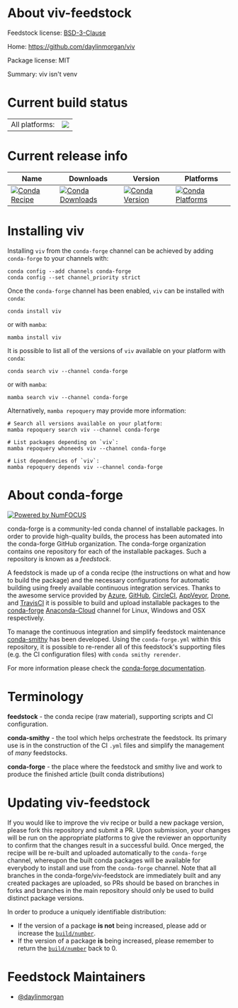About viv-feedstock
===================

Feedstock license: [BSD-3-Clause](https://github.com/conda-forge/viv-feedstock/blob/main/LICENSE.txt)

Home: https://github.com/daylinmorgan/viv

Package license: MIT

Summary: viv isn't venv

Current build status
====================


<table><tr><td>All platforms:</td>
    <td>
      <a href="https://dev.azure.com/conda-forge/feedstock-builds/_build/latest?definitionId=20192&branchName=main">
        <img src="https://dev.azure.com/conda-forge/feedstock-builds/_apis/build/status/viv-feedstock?branchName=main">
      </a>
    </td>
  </tr>
</table>

Current release info
====================

| Name | Downloads | Version | Platforms |
| --- | --- | --- | --- |
| [![Conda Recipe](https://img.shields.io/badge/recipe-viv-green.svg)](https://anaconda.org/conda-forge/viv) | [![Conda Downloads](https://img.shields.io/conda/dn/conda-forge/viv.svg)](https://anaconda.org/conda-forge/viv) | [![Conda Version](https://img.shields.io/conda/vn/conda-forge/viv.svg)](https://anaconda.org/conda-forge/viv) | [![Conda Platforms](https://img.shields.io/conda/pn/conda-forge/viv.svg)](https://anaconda.org/conda-forge/viv) |

Installing viv
==============

Installing `viv` from the `conda-forge` channel can be achieved by adding `conda-forge` to your channels with:

```
conda config --add channels conda-forge
conda config --set channel_priority strict
```

Once the `conda-forge` channel has been enabled, `viv` can be installed with `conda`:

```
conda install viv
```

or with `mamba`:

```
mamba install viv
```

It is possible to list all of the versions of `viv` available on your platform with `conda`:

```
conda search viv --channel conda-forge
```

or with `mamba`:

```
mamba search viv --channel conda-forge
```

Alternatively, `mamba repoquery` may provide more information:

```
# Search all versions available on your platform:
mamba repoquery search viv --channel conda-forge

# List packages depending on `viv`:
mamba repoquery whoneeds viv --channel conda-forge

# List dependencies of `viv`:
mamba repoquery depends viv --channel conda-forge
```


About conda-forge
=================

[![Powered by
NumFOCUS](https://img.shields.io/badge/powered%20by-NumFOCUS-orange.svg?style=flat&colorA=E1523D&colorB=007D8A)](https://numfocus.org)

conda-forge is a community-led conda channel of installable packages.
In order to provide high-quality builds, the process has been automated into the
conda-forge GitHub organization. The conda-forge organization contains one repository
for each of the installable packages. Such a repository is known as a *feedstock*.

A feedstock is made up of a conda recipe (the instructions on what and how to build
the package) and the necessary configurations for automatic building using freely
available continuous integration services. Thanks to the awesome service provided by
[Azure](https://azure.microsoft.com/en-us/services/devops/), [GitHub](https://github.com/),
[CircleCI](https://circleci.com/), [AppVeyor](https://www.appveyor.com/),
[Drone](https://cloud.drone.io/welcome), and [TravisCI](https://travis-ci.com/)
it is possible to build and upload installable packages to the
[conda-forge](https://anaconda.org/conda-forge) [Anaconda-Cloud](https://anaconda.org/)
channel for Linux, Windows and OSX respectively.

To manage the continuous integration and simplify feedstock maintenance
[conda-smithy](https://github.com/conda-forge/conda-smithy) has been developed.
Using the ``conda-forge.yml`` within this repository, it is possible to re-render all of
this feedstock's supporting files (e.g. the CI configuration files) with ``conda smithy rerender``.

For more information please check the [conda-forge documentation](https://conda-forge.org/docs/).

Terminology
===========

**feedstock** - the conda recipe (raw material), supporting scripts and CI configuration.

**conda-smithy** - the tool which helps orchestrate the feedstock.
                   Its primary use is in the construction of the CI ``.yml`` files
                   and simplify the management of *many* feedstocks.

**conda-forge** - the place where the feedstock and smithy live and work to
                  produce the finished article (built conda distributions)


Updating viv-feedstock
======================

If you would like to improve the viv recipe or build a new
package version, please fork this repository and submit a PR. Upon submission,
your changes will be run on the appropriate platforms to give the reviewer an
opportunity to confirm that the changes result in a successful build. Once
merged, the recipe will be re-built and uploaded automatically to the
`conda-forge` channel, whereupon the built conda packages will be available for
everybody to install and use from the `conda-forge` channel.
Note that all branches in the conda-forge/viv-feedstock are
immediately built and any created packages are uploaded, so PRs should be based
on branches in forks and branches in the main repository should only be used to
build distinct package versions.

In order to produce a uniquely identifiable distribution:
 * If the version of a package **is not** being increased, please add or increase
   the [``build/number``](https://docs.conda.io/projects/conda-build/en/latest/resources/define-metadata.html#build-number-and-string).
 * If the version of a package **is** being increased, please remember to return
   the [``build/number``](https://docs.conda.io/projects/conda-build/en/latest/resources/define-metadata.html#build-number-and-string)
   back to 0.

Feedstock Maintainers
=====================

* [@daylinmorgan](https://github.com/daylinmorgan/)

